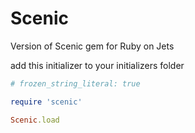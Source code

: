 # Scenic

Version of Scenic gem for Ruby on Jets

add this initializer to your initializers folder
```ruby
# frozen_string_literal: true

require 'scenic'

Scenic.load

```
